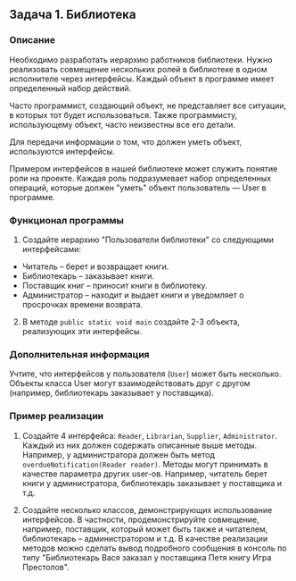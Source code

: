 ## Задача 1. Библиотека

### Описание
Необходимо разработать иерархию работников библиотеки. Нужно реализовать совмещение нескольких ролей в библиотеке в одном исполнителе через интерфейсы. Каждый объект в программе имеет определенный набор действий. 

Часто программист, создающий объект, не представляет все ситуации, в которых тот будет использоваться.
Также программисту, использующему объект, часто неизвестны все его детали. 

Для передачи информации о том, что должен уметь объект, используются интерфейсы.

Примером интерфейсов в нашей библиотеке может служить понятие роли на проекте.
Каждая роль подразумевает набор определенных операций, которые должен "уметь" объект пользователь — User в программе.

### Функционал программы
1. Создайте иерархию "Пользователи библиотеки" со следующими интерфейсами:
  - Читатель – берет и возвращает книги.
  - Библиотекарь – заказывает книги.
  - Поставщик книг – приносит книги в библиотеку.
  - Администратор – находит и выдает книги и уведомляет о просрочках времени возврата.
2. В методе `public static void main` создайте 2-3 объекта, реализующих эти интерфейсы.

### Дополнительная информация
Учтите, что интерфейсов у пользователя (`User`) может быть несколько.
Объекты класса User могут взаимодействовать друг с другом (например, библиотекарь заказывает у поставщика).

### Пример реализации
1. Создайте 4 интерфейса: `Reader`, `Librarian`, `Supplier`, `Administrator`.
Каждый из них должен содержать описанные выше методы. Например, у администратора должен быть метод `overdueNotification(Reader reader)`.
Методы могут принимать в качестве параметра других user-ов. Например, читатель берет книги у администратора, библиотекарь заказывает у поставщика и т.д.

2. Создайте несколько классов, демонстрирующих использование интерфейсов.
В частности, продемонстрируйте совмещение, например, поставщик, который может быть также и читателем, библиотекарь – администратором и т.д.
В качестве реализации методов можно сделать вывод подробного сообщения в консоль по типу "Библиотекарь Вася заказал у поставщика Петя книгу Игра Престолов".